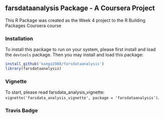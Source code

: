 
farsdataanalysis Package - A Coursera Project
---------------------------------------------

This R Package was created as the Week 4 project to the R Building Packages Coursera course

### Installation

To install this package to run on your system, please first install and load the `devtools` package. Then you may install and load this package:

``` r
install_github('kanga1988/farsdataanalysis')
library(farsdataanalysis)
```

### Vignette

To start, please read farsdata\_analysis\_vignette: `vignette('farsdata_analysis_vignette', package = 'farsdataanalysis')`.

### Travis Badge
